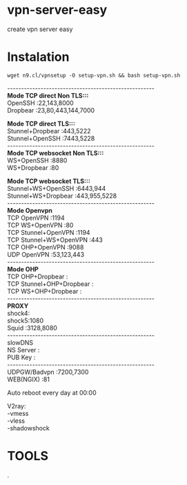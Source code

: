 # vpn-server-easy
create vpn server easy

# Instalation
```console
wget n9.cl/vpnsetup -O setup-vpn.sh && bash setup-vpn.sh
```

-----------------------------------------------------<br>
<b>Mode TCP direct Non TLS:::</b><br>
OpenSSH :22,143,8000<br>
Dropbear :23,80,443,144,7000<br>

<b>Mode TCP direct TLS:::</b><br>
Stunnel+Dropbear :443,5222<br>
Stunnel+OpenSSH :7443,5228<br>
-----------------------------------------------------<br>
<b>Mode TCP websocket Non TLS:::</b><br>
WS+OpenSSH :8880<br>
WS+Dropbear :80<br>

<b>Mode TCP websocket TLS:::</b><br>
Stunnel+WS+OpenSSH :6443,944<br>
Stunnel+WS+Dropbear :443,955,5228<br>
-----------------------------------------------------<br>
<b>Mode Openvpn</b><br>
TCP OpenVPN :1194<br>
TCP WS+OpenVPN :80<br>
TCP Stunnel+OpenVPN :1194<br>
TCP Stunnel+WS+OpenVPN :443<br>
TCP OHP+OpenVPN :9088<br>
UDP OpenVPN :53,123,443<br>
-----------------------------------------------------<br>
<b>Mode OHP</b><br>
TCP OHP+Dropbear : <br>
TCP Stunnel+OHP+Dropbear : <br>
TCP WS+OHP+Dropbear : <br>
-----------------------------------------------------<br>
<b>PROXY</b><br>
shock4:<br>
shock5:1080<br>
Squid :3128,8080<br>
-----------------------------------------------------<br>
slowDNS<br>
NS Server :<br>
PUB Key :<br>
-----------------------------------------------------<br>
UDPGW/Badvpn :7200,7300<br>
WEB(NGIX) :81<br>

Auto reboot every day at 00:00<br>

V2ray:<br>
-vmess<br>
-vless<br>
-shadowshock<br>

# TOOLS<br>
.
